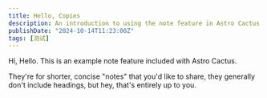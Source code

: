 ```yaml
---
title: Hello, Copies
description: An introduction to using the note feature in Astro Cactus
publishDate: "2024-10-14T11:23:00Z"
tags: [测试]
---
```


Hi, Hello. This is an example note feature included with Astro Cactus.

They're for shorter, concise "notes" that you'd like to share, they generally don't include headings, but hey, that's entirely up to you.
